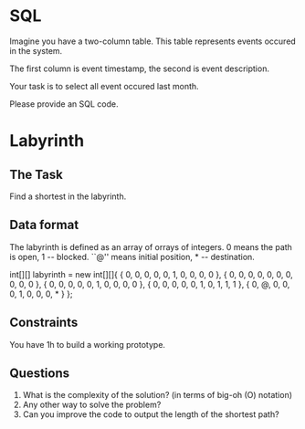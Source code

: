 SQL
===

Imagine you have a two-column table. This
table represents events occured in the system.

The first column is event timestamp, the second
is event description.

Your task is to select all event occured last month.

Please provide an SQL code.


Labyrinth
=========

The Task
--------

Find a shortest in the labyrinth.


Data format
-----------

The labyrinth is defined as an array
of orrays of integers.
0 means the path is open, 1 -- blocked.
``@'' means initial position, * -- destination.

int[][] labyrinth = new int[][]{
  { 0, 0, 0, 0, 0, 1, 0, 0, 0, 0 },
  { 0, 0, 0, 0, 0, 0, 0, 0, 0, 0 },
  { 0, 0, 0, 0, 0, 1, 0, 0, 0, 0 },
  { 0, 0, 0, 0, 0, 1, 0, 1, 1, 1 },
  { 0, @, 0, 0, 0, 1, 0, 0, 0, * }
};

Constraints
-----------

You have 1h to build a working prototype.



Questions
---------

1. What is the complexity of the solution?
(in terms of big-oh (O) notation)
2. Any other way to solve the problem?
3. Can you improve the code to output the length
of the shortest path?
